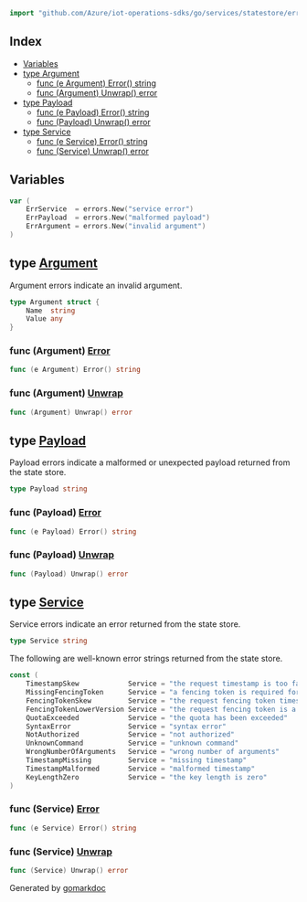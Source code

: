 <!-- Code generated by gomarkdoc. DO NOT EDIT -->

```go
import "github.com/Azure/iot-operations-sdks/go/services/statestore/errors"
```

## Index

- [Variables](<#variables>)
- [type Argument](<#Argument>)
  - [func \(e Argument\) Error\(\) string](<#Argument.Error>)
  - [func \(Argument\) Unwrap\(\) error](<#Argument.Unwrap>)
- [type Payload](<#Payload>)
  - [func \(e Payload\) Error\(\) string](<#Payload.Error>)
  - [func \(Payload\) Unwrap\(\) error](<#Payload.Unwrap>)
- [type Service](<#Service>)
  - [func \(e Service\) Error\(\) string](<#Service.Error>)
  - [func \(Service\) Unwrap\(\) error](<#Service.Unwrap>)


## Variables

<a name="ErrService"></a>

```go
var (
    ErrService  = errors.New("service error")
    ErrPayload  = errors.New("malformed payload")
    ErrArgument = errors.New("invalid argument")
)
```

<a name="Argument"></a>
## type [Argument](<https://github.com/Azure/iot-operations-sdks/blob/main/go/services/statestore/errors/errors.go#L19-L22>)

Argument errors indicate an invalid argument.

```go
type Argument struct {
    Name  string
    Value any
}
```

<a name="Argument.Error"></a>
### func \(Argument\) [Error](<https://github.com/Azure/iot-operations-sdks/blob/main/go/services/statestore/errors/errors.go#L65>)

```go
func (e Argument) Error() string
```



<a name="Argument.Unwrap"></a>
### func \(Argument\) [Unwrap](<https://github.com/Azure/iot-operations-sdks/blob/main/go/services/statestore/errors/errors.go#L69>)

```go
func (Argument) Unwrap() error
```



<a name="Payload"></a>
## type [Payload](<https://github.com/Azure/iot-operations-sdks/blob/main/go/services/statestore/errors/errors.go#L16>)

Payload errors indicate a malformed or unexpected payload returned from the state store.

```go
type Payload string
```

<a name="Payload.Error"></a>
### func \(Payload\) [Error](<https://github.com/Azure/iot-operations-sdks/blob/main/go/services/statestore/errors/errors.go#L57>)

```go
func (e Payload) Error() string
```



<a name="Payload.Unwrap"></a>
### func \(Payload\) [Unwrap](<https://github.com/Azure/iot-operations-sdks/blob/main/go/services/statestore/errors/errors.go#L61>)

```go
func (Payload) Unwrap() error
```



<a name="Service"></a>
## type [Service](<https://github.com/Azure/iot-operations-sdks/blob/main/go/services/statestore/errors/errors.go#L12>)

Service errors indicate an error returned from the state store.

```go
type Service string
```

<a name="TimestampSkew"></a>The following are well\-known error strings returned from the state store.

```go
const (
    TimestampSkew            Service = "the request timestamp is too far in the future; ensure that the client and broker system clocks are synchronized"
    MissingFencingToken      Service = "a fencing token is required for this request"
    FencingTokenSkew         Service = "the request fencing token timestamp is too far in the future; ensure that the client and broker system clocks are synchronized"
    FencingTokenLowerVersion Service = "the request fencing token is a lower version than the fencing token protecting the resource"
    QuotaExceeded            Service = "the quota has been exceeded"
    SyntaxError              Service = "syntax error"
    NotAuthorized            Service = "not authorized"
    UnknownCommand           Service = "unknown command"
    WrongNumberOfArguments   Service = "wrong number of arguments"
    TimestampMissing         Service = "missing timestamp"
    TimestampMalformed       Service = "malformed timestamp"
    KeyLengthZero            Service = "the key length is zero"
)
```

<a name="Service.Error"></a>
### func \(Service\) [Error](<https://github.com/Azure/iot-operations-sdks/blob/main/go/services/statestore/errors/errors.go#L49>)

```go
func (e Service) Error() string
```



<a name="Service.Unwrap"></a>
### func \(Service\) [Unwrap](<https://github.com/Azure/iot-operations-sdks/blob/main/go/services/statestore/errors/errors.go#L53>)

```go
func (Service) Unwrap() error
```



Generated by [gomarkdoc](<https://github.com/princjef/gomarkdoc>)
